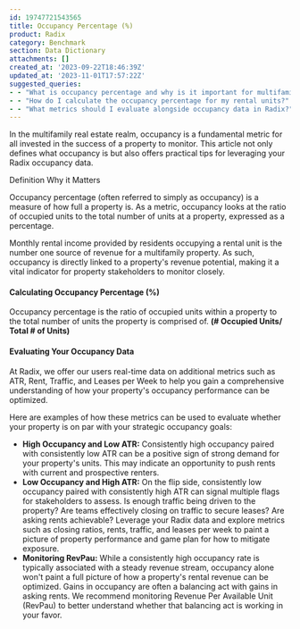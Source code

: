 ```yaml
---
id: 19747721543565
title: Occupancy Percentage (%)
product: Radix
category: Benchmark
section: Data Dictionary
attachments: []
created_at: '2023-09-22T18:46:39Z'
updated_at: '2023-11-01T17:57:22Z'
suggested_queries:
- - "What is occupancy percentage and why is it important for multifamily properties?"
- - "How do I calculate the occupancy percentage for my rental units?"
- - "What metrics should I evaluate alongside occupancy data in Radix?"
---
```

In the multifamily real estate realm, occupancy is a fundamental metric for all invested in the success of a property to monitor. This article not only defines what occupancy is but also offers practical tips for leveraging your Radix occupancy data.

Definition Why it Matters

Occupancy percentage (often referred to simply as occupancy) is a measure of how full a property is. As a metric, occupancy looks at the ratio of occupied units to the total number of units at a property, expressed as a percentage.

Monthly rental income provided by residents occupying a rental unit is the number one source of revenue for a multifamily property. As such, occupancy is directly linked to a property's revenue potential, making it a vital indicator for property stakeholders to monitor closely.

#### Calculating Occupancy Percentage (%)

Occupancy percentage is the ratio of occupied units within a property to the total number of units the property is comprised of. **(# Occupied Units/ Total # of Units)**

#### Evaluating Your Occupancy Data

At Radix, we offer our users real-time data on additional metrics such as ATR, Rent, Traffic, and Leases per Week to help you gain a comprehensive understanding of how your property's occupancy performance can be optimized.

Here are examples of how these metrics can be used to evaluate whether your property is on par with your strategic occupancy goals:

* **High Occupancy and Low ATR:** Consistently high occupancy paired with consistently low ATR can be a positive sign of strong demand for your property's units. This may indicate an opportunity to push rents with current and prospective renters.
* **Low Occupancy and High ATR:** On the flip side, consistently low occupancy paired with consistently high ATR can signal multiple flags for stakeholders to assess. Is enough traffic being driven to the property? Are teams effectively closing on traffic to secure leases? Are asking rents achievable? Leverage your Radix data and explore metrics such as closing ratios, rents, traffic, and leases per week to paint a picture of property performance and game plan for how to mitigate exposure.
* **Monitoring RevPau:** While a consistently high occupancy rate is typically associated with a steady revenue stream, occupancy alone won't paint a full picture of how a property's rental revenue can be optimized. Gains in occupancy are often a balancing act with gains in asking rents. We recommend monitoring Revenue Per Available Unit (RevPau) to better understand whether that balancing act is working in your favor.